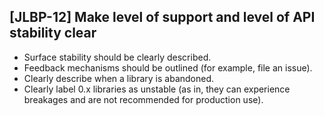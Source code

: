 [JLBP-12] Make level of support and level of API stability clear
----------------------------------------------------------------

- Surface stability should be clearly described.
- Feedback mechanisms should be outlined (for example, file an issue).
- Clearly describe when a library is abandoned.
- Clearly label 0.x libraries as unstable (as in, they can experience
  breakages and are not recommended for production use).
